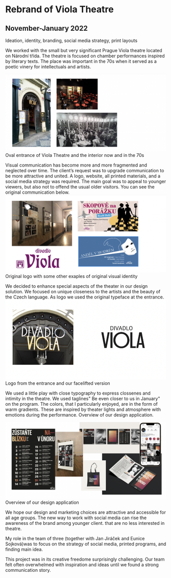# Rebrand of Viola Theatre
## November-January 2022 
Ideation, identity, branding, social media strategy, print layouts

We worked with the small but very significant Prague Viola theatre located on Národní třída. The theatre is focused on chamber performances inspired by literary texts. The place was important in the 70s when it served as a poetic vinery for intellectuals and artists.

![Oval entrance of the theatre,view from Národní třída street.](entance-interior.png)
Oval entrance of Viola Theatre and the interior now and in the 70s


Visual communication  has become more and more fragmented and neglected over time. The client’s request was to upgrade communication to be more attractive and united. A logo, website, all printed materials, and a social media strategy was required. The main goal was to appeal to younger viewers, but also not to offend the usual older visitors. You can see the original communication below. 
![Original logo of theatre Viola, Art Nouveau styled letters in violet color spelling Viola.](old-visual-style.png)
Original logo with some other exaples of original visual identity

We decided to enhance special aspects of the theater in our design solution. We focused on unique closeness to the artists and the beauty of the Czech language. As logo we used the original typeface at the entrance.
![Original logo of theatre Viola and our facelift of the same sign](new-logo.png)
Logo from the entrance and our facelifted version

We used a little play with close typography to express clossenes and intimity in the theatre. We used taglines" Be even closer to us in January" on the program. The colors, that I particularly enjoyed, are in the form of warm gradients. These are inspired by theater lights and atmosphere with emotions during the performance. Overview of our design application.

![Overview of elements od visual identity.](design-viola.png)
Overview of our design application

We hope our design and marketing choices are attractive and accessible for all age groups. The new way to work with social media can rise the awareness of the brand among younger client.  that are no less interested in theatre.

My role in the team of three (together with Jan Jiráček and Eunice Sojková)was to focus on the strategy of social media, printed programs, and finding main idea.

This project was in its creative freedome surprisingly challenging.
Our team felt often overwhelmed with inspiration and ideas until  we found a strong communication story.
